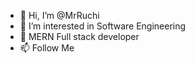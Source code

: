 - 👋 Hi, I’m @MrRuchi
- 👀 I’m interested in Software Engineering
- 🌱 MERN Full stack developer
- 📫 Follow Me 

<!---
MrRuchi/MrRuchi is a ✨ special ✨ repository because its `README.md` (this file) appears on your GitHub profile.
You can click the Preview link to take a look at your changes.
--->
